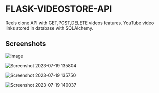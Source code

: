 
# FLASK-VIDEOSTORE-API

Reels clone API with GET,POST,DELETE videos features. YouTube video links stored in database with SQLAlchemy. 


## Screenshots

![image](https://github.com/shuklansh/FLASK-VIDEOSTORE-API/assets/89148178/33a1215a-b443-416b-b230-e9d8741c64a5)

![Screenshot 2023-07-19 135804](https://github.com/shuklansh/Reels-Clone/assets/89148178/4f65a373-0549-4e20-afce-0f96475ed752)

![Screenshot 2023-07-19 135750](https://github.com/shuklansh/Reels-Clone/assets/89148178/b4951314-8661-4015-907e-e2f11fd9e70a)

![Screenshot 2023-07-19 140037](https://github.com/shuklansh/Reels-Clone/assets/89148178/7ea7ef55-5521-4e74-b4fe-472d01fbd763)
